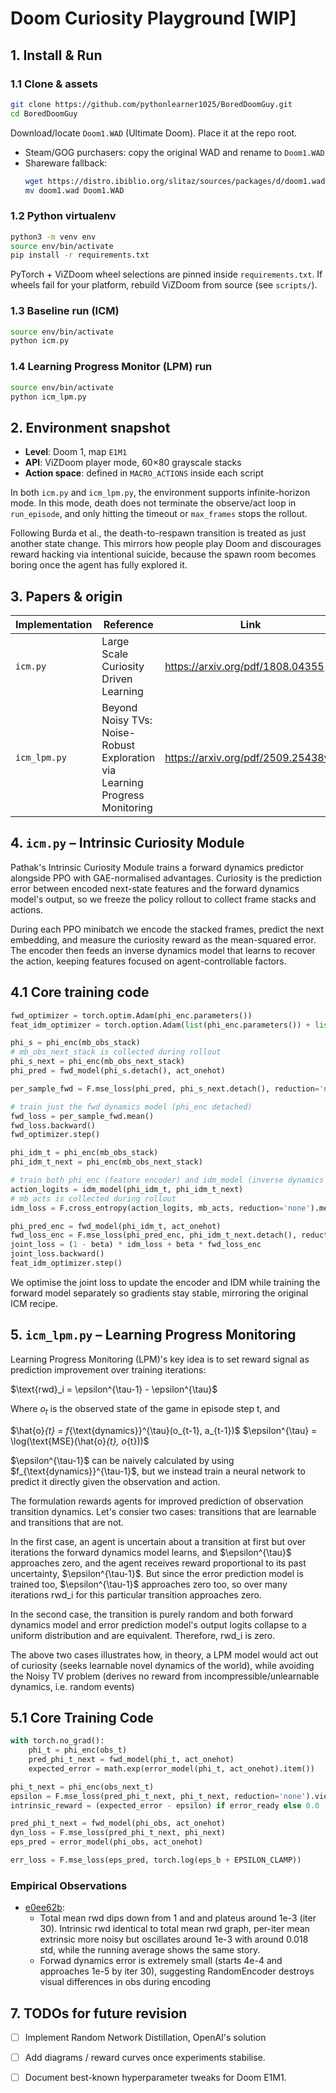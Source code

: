# Doom Curiosity Playground [WIP] 

## 1. Install & Run 

### 1.1 Clone & assets
```bash
git clone https://github.com/pythonlearner1025/BoredDoomGuy.git
cd BoredDoomGuy
```

Download/locate `Doom1.WAD` (Ultimate Doom). Place it at the repo root.

- Steam/GOG purchasers: copy the original WAD and rename to `Doom1.WAD`
- Shareware fallback:
  ```bash
  wget https://distro.ibiblio.org/slitaz/sources/packages/d/doom1.wad
  mv doom1.wad Doom1.WAD
  ```

### 1.2 Python virtualenv
```bash
python3 -m venv env
source env/bin/activate
pip install -r requirements.txt
```

PyTorch + ViZDoom wheel selections are pinned inside `requirements.txt`. If wheels fail for your platform, rebuild ViZDoom from source (see `scripts/`).

### 1.3 Baseline run (ICM)
```bash
source env/bin/activate
python icm.py
```

### 1.4 Learning Progress Monitor (LPM) run
```bash
source env/bin/activate
python icm_lpm.py  
```

## 2. Environment snapshot

- **Level**: Doom 1, map `E1M1` 
- **API**: ViZDoom player mode, 60×80 grayscale stacks 
- **Action space**: defined in `MACRO_ACTIONS` inside each script

In both `icm.py` and `icm_lpm.py`, the environment supports infinite-horizon mode. In this mode, death does not terminate the observe/act loop in `run_episode`, and only hitting the timeout or `max_frames` stops the rollout.

Following Burda et al., the death-to-respawn transition is treated as just another state change. This mirrors how people play Doom and discourages reward hacking via intentional suicide, because the spawn room becomes boring once the agent has fully explored it.

## 3. Papers & origin

| Implementation | Reference | Link |
| -------------- | --------- | ---- |
| `icm.py`       |  Large Scale Curiosity Driven Learning | https://arxiv.org/pdf/1808.04355 |
| `icm_lpm.py`   | Beyond Noisy TVs: Noise-Robust Exploration via Learning Progress Monitoring | https://arxiv.org/pdf/2509.25438v1 |

## 4. `icm.py` – Intrinsic Curiosity Module

Pathak's Intrinsic Curiosity Module trains a forward dynamics predictor alongside PPO with GAE-normalised advantages. Curiosity is the prediction error between encoded next-state features and the forward dynamics model's output, so we freeze the policy rollout to collect frame stacks and actions.

During each PPO minibatch we encode the stacked frames, predict the next embedding, and measure the curiosity reward as the mean-squared error. The encoder then feeds an inverse dynamics model that learns to recover the action, keeping features focused on agent-controllable factors.

## 4.1 Core training code

```python
fwd_optimizer = torch.optim.Adam(phi_enc.parameters())
feat_idm_optimizer = torch.option.Adam(list(phi_enc.parameters()) + list(idm_model.parameters()))

phi_s = phi_enc(mb_obs_stack)
# mb_obs_next_stack is collected during rollout
phi_s_next = phi_enc(mb_obs_next_stack)
phi_pred = fwd_model(phi_s.detach(), act_onehot)

per_sample_fwd = F.mse_loss(phi_pred, phi_s_next.detach(), reduction='none').mean(dim=1)

# train just the fwd dynamics model (phi_enc detached)
fwd_loss = per_sample_fwd.mean()
fwd_loss.backward()
fwd_optimizer.step()

phi_idm_t = phi_enc(mb_obs_stack)
phi_idm_t_next = phi_enc(mb_obs_next_stack)

# train both phi_enc (feature encoder) and idm_model (inverse dynamics model)
action_logits = idm_model(phi_idm_t, phi_idm_t_next)
# mb_acts is collected during rollout
idm_loss = F.cross_entropy(action_logits, mb_acts, reduction='none').mean()

phi_pred_enc = fwd_model(phi_idm_t, act_onehot)
fwd_loss_enc = F.mse_loss(phi_pred_enc, phi_idm_t_next.detach(), reduction='none').mean(dim=1).mean()
joint_loss = (1 - beta) * idm_loss + beta * fwd_loss_enc
joint_loss.backward()
feat_idm_optimizer.step()
```

We optimise the joint loss to update the encoder and IDM while training the forward model separately so gradients stay stable, mirroring the original ICM recipe.

## 5. `icm_lpm.py` – Learning Progress Monitoring 

Learning Progress Monitoring (LPM)'s key idea is to set reward signal as prediction improvement over training iterations:
 
\$\text{rwd}_i = \epsilon^{\tau-1} - \epsilon^{\tau}\$

Where $o_{t}$ is the observed state of the game in episode step t, and 

\$\hat{o}_{t} = f_{\text{dynamics}}^{\tau}(o_{t-1}, a_{t-1})\$
\$\epsilon^{\tau} = \log(\text{MSE}(\hat{o}_{t}, o_{t}))\$

\$\epsilon^{\tau-1}\$ can be naively calculated by using \$f_{\text{dynamics}}^{\tau-1}\$, but we instead train a neural network to predict it directly given the observation and action. 

The formulation rewards agents for improved prediction of observation transition dynamics. Let's consier two cases: transitions that are learnable and transitions that are not. 

In the first case, an agent is uncertain about a transition at first but over iterations the forward dynamics model learns, and \$\epsilon^{\tau}\$ approaches zero, and the agent receives reward proportional to its past uncertainty, \$\epsilon^{\tau-1}\$. But since the error prediction model is trained too, \$\epsilon^{\tau-1}\$ approaches zero too, so over many iterations rwd_i for this particular transition approaches zero.  

In the second case, the transition is purely random and both forward dynamics model and error prediction model's output logits collapse to a uniform distribution and are  equivalent. Therefore, rwd_i is zero. 

The above two cases illustrates how, in theory, a LPM model would act out of curiosity (seeks learnable novel dynamics of the world), while avoiding the Noisy TV problem (derives no reward from incompressible/unlearnable dynamics, i.e. random events)

## 5.1 Core Training Code

```python
with torch.no_grad():
    phi_t = phi_enc(obs_t)
    pred_phi_t_next = fwd_model(phi_t, act_onehot)
    expected_error = math.exp(error_model(phi_t, act_onehot).item())

phi_t_next = phi_enc(obs_next_t)
epsilon = F.mse_loss(pred_phi_t_next, phi_t_next, reduction='none').view(1, -1).mean().item()
intrinsic_reward = (expected_error - epsilon) if error_ready else 0.0

pred_phi_t_next = fwd_model(phi_obs, act_onehot)
dyn_loss = F.mse_loss(pred_phi_t_next, phi_next)
eps_pred = error_model(phi_obs, act_onehot)

err_loss = F.mse_loss(eps_pred, torch.log(eps_b + EPSILON_CLAMP))
```

### Empirical Observations 

- [e0ee62b](https://github.com/pythonlearner1025/BoredDoomGuy/tree/e0ee62bbf3801535a81fb67de552775668b8a634): 
    - Total mean rwd dips down from 1 and and plateus around 1e-3 (iter 30). Intrinsic rwd identical to total mean rwd graph, per-iter mean extrinsic more noisy but oscillates around 1e-3 with around 0.018 std, while the running average shows the same story.  
    - Forwad dynamics error is extremely small (starts 4e-4 and approaches 1e-5 by iter 30), suggesting RandomEncoder destroys visual differences in obs during encoding   

## 7. TODOs for future revision

- [ ] Implement Random Network Distillation, OpenAI's solution

- [ ] Add diagrams / reward curves once experiments stabilise.
- [ ] Document best-known hyperparameter tweaks for Doom E1M1.
